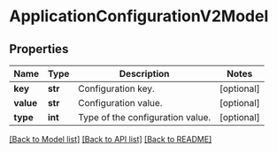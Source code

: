 # ApplicationConfigurationV2Model

## Properties
Name | Type | Description | Notes
------------ | ------------- | ------------- | -------------
**key** | **str** | Configuration key. | [optional] 
**value** | **str** | Configuration value. | [optional] 
**type** | **int** | Type of the configuration value. | [optional] 

[[Back to Model list]](../README.md#documentation-for-models) [[Back to API list]](../README.md#documentation-for-api-endpoints) [[Back to README]](../README.md)


